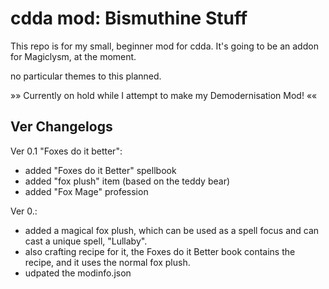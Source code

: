 # cdda mod: Bismuthine Stuff

This repo is for my small, beginner mod for cdda.
It's going to be an addon for Magiclysm, at the moment.

no particular themes to this planned.

»» Currently on hold while I attempt to make my Demodernisation Mod! ««

## Ver Changelogs

Ver 0.1 "Foxes do it better":
  - added "Foxes do it Better" spellbook 
  - added "fox plush" item (based on the teddy bear)
  - added "Fox Mage" profession

Ver 0.:
  - added a magical fox plush, which can be used as a spell focus and can cast a unique spell, "Lullaby".
  - also crafting recipe for it, the Foxes do it Better book contains the recipe, and it uses the normal fox plush.
  - udpated the modinfo.json
